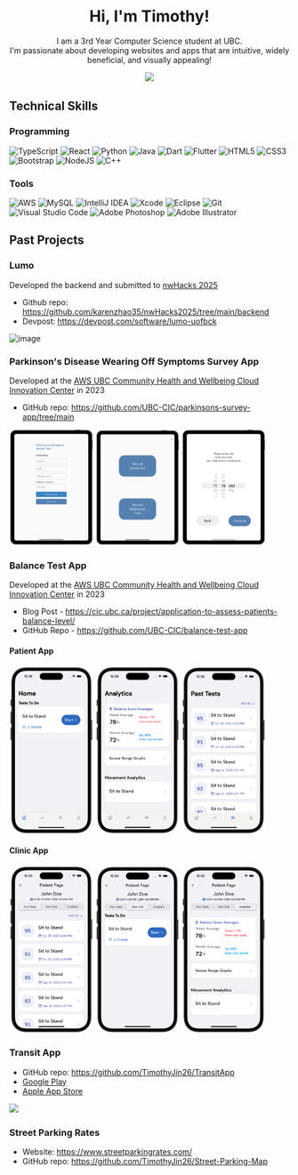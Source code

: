 <h1 align="center">Hi, I'm Timothy!</h1>

<p align="center">I am a 3rd Year Computer Science student at UBC.<br>I'm passionate about developing websites and apps that are intuitive, widely beneficial, and visually appealing!</p> 

<p align="center"> <img src="https://komarev.com/ghpvc/?username=TimothyJin26&label=Profile%20views&color=007cd2&style=for-the-badge"/> </p>

## Technical Skills

### Programming
![TypeScript](https://img.shields.io/badge/typescript-%23007ACC.svg?style=for-the-badge&logo=typescript&logoColor=white)
![React](https://img.shields.io/badge/react-%2320232a.svg?style=for-the-badge&logo=react&logoColor=%2361DAFB)
![Python](https://img.shields.io/badge/python-3670A0?style=for-the-badge&logo=python&logoColor=ffdd54)
![Java](https://img.shields.io/badge/java-%23ED8B00.svg?style=for-the-badge&logo=openjdk&logoColor=white)
![Dart](https://img.shields.io/badge/dart-%230175C2.svg?style=for-the-badge&logo=dart&logoColor=white)
![Flutter](https://img.shields.io/badge/Flutter-%2302569B.svg?style=for-the-badge&logo=Flutter&logoColor=white)
![HTML5](https://img.shields.io/badge/html5-%23E34F26.svg?style=for-the-badge&logo=html5&logoColor=white)
![CSS3](https://img.shields.io/badge/css3-%231572B6.svg?style=for-the-badge&logo=css3&logoColor=white)
![Bootstrap](https://img.shields.io/badge/bootstrap-%238511FA.svg?style=for-the-badge&logo=bootstrap&logoColor=white)
![NodeJS](https://img.shields.io/badge/node.js-6DA55F?style=for-the-badge&logo=node.js&logoColor=white)
![C++](https://img.shields.io/badge/c++-%2300599C.svg?style=for-the-badge&logo=c%2B%2B&logoColor=white)

### Tools
![AWS](https://img.shields.io/badge/AWS-%23FF9900.svg?style=for-the-badge&logo=amazon-aws&logoColor=white)
![MySQL](https://img.shields.io/badge/mysql-%2300f.svg?style=for-the-badge&logo=mysql&logoColor=white)
![IntelliJ IDEA](https://img.shields.io/badge/IntelliJIDEA-000000.svg?style=for-the-badge&logo=intellij-idea&logoColor=white)
![Xcode](https://img.shields.io/badge/Xcode-007ACC?style=for-the-badge&logo=Xcode&logoColor=white)
![Eclipse](https://img.shields.io/badge/Eclipse-FE7A16.svg?style=for-the-badge&logo=Eclipse&logoColor=white)
![Git](https://img.shields.io/badge/git-%23F05033.svg?style=for-the-badge&logo=git&logoColor=white)
![Visual Studio Code](https://img.shields.io/badge/Visual%20Studio%20Code-0078d7.svg?style=for-the-badge&logo=visual-studio-code&logoColor=white)
![Adobe Photoshop](https://img.shields.io/badge/adobe%20photoshop-%2331A8FF.svg?style=for-the-badge&logo=adobe%20photoshop&logoColor=white)
![Adobe Illustrator](https://img.shields.io/badge/adobe%20illustrator-%23FF9A00.svg?style=for-the-badge&logo=adobe%20illustrator&logoColor=white)


<!--
**TimothyJin26/TimothyJin26** is a ✨ _special_ ✨ repository because its `README.md` (this file) appears on your GitHub profile.

Here are some ideas to get you started:

- 🔭 I’m currently working on ...
- 🌱 I’m currently learning ...
- 👯 I’m looking to collaborate on ...
- 🤔 I’m looking for help with ...
- 💬 Ask me about ...
- 📫 How to reach me: ...
- 😄 Pronouns: ...
- ⚡ Fun fact: ...
-->


## Past Projects

### Lumo
Developed the backend and submitted to [nwHacks 2025](https://nwhacks-2025.devpost.com/)

- Github repo: https://github.com/karenzhao35/nwHacks2025/tree/main/backend
- Devpost: https://devpost.com/software/lumo-uofbck

![image](https://github.com/user-attachments/assets/7153a4db-9245-441d-9ab8-aaab0fd3cd59)

### Parkinson's Disease Wearing Off Symptoms Survey App
Developed at the [AWS UBC Community Health and Wellbeing Cloud Innovation Center](https://cic.ubc.ca/) in 2023

- GitHub repo: https://github.com/UBC-CIC/parkinsons-survey-app/tree/main

<p float="left">
  <img src="https://raw.githubusercontent.com/UBC-CIC/parkinsons-survey-app/main/assets/study_setup.png" width="30%"/>
  <img src="https://raw.githubusercontent.com/UBC-CIC/parkinsons-survey-app/main/assets/patient_home_page.png" width="30%"/>
  <img src="https://raw.githubusercontent.com/UBC-CIC/parkinsons-survey-app/main/assets/medication_time_pick.png" width="30%"/>
</p>

### Balance Test App
Developed at the [AWS UBC Community Health and Wellbeing Cloud Innovation Center](https://cic.ubc.ca/) in 2023

- Blog Post - https://cic.ubc.ca/project/application-to-assess-patients-balance-level/
- GitHub Repo - https://github.com/UBC-CIC/balance-test-app

#### Patient App
<p float="left">
  <img src="https://raw.githubusercontent.com/UBC-CIC/balance-test-app/main/assets/new_test_page.PNG" width="30%"/>
  <img src="https://raw.githubusercontent.com/UBC-CIC/balance-test-app/main/assets/analytics_page.PNG" width="30%"/>
  <img src="https://raw.githubusercontent.com/UBC-CIC/balance-test-app/main/assets/past_tests_page.PNG" width="30%"/>
</p>

#### Clinic App

<p float="left">
  <img src="https://raw.githubusercontent.com/UBC-CIC/balance-test-app/main/assets/clinic_past_tests.png" width="30%"/>
  <img src="https://raw.githubusercontent.com/UBC-CIC/balance-test-app/main/assets/clinic_new_test.png" width="30%"/>
  <img src="https://raw.githubusercontent.com/UBC-CIC/balance-test-app/main/assets/clinic_analytics.png" width="30%"/> 
</p>


### Transit App
- GitHub repo: https://github.com/TimothyJin26/TransitApp
- [Google Play](https://play.google.com/store/apps/details?id=com.transitappvancouver.transitapp)
- [Apple App Store](https://apps.apple.com/us/app/vancouver-transit-real-time/id1537352935)

<p float="left">
  <img src="https://jttechnologyapps.com/img/feature.png" width="40%"/>
</p>

### Street Parking Rates
- Website: https://www.streetparkingrates.com/
- GitHub repo: https://github.com/TimothyJin26/Street-Parking-Map



